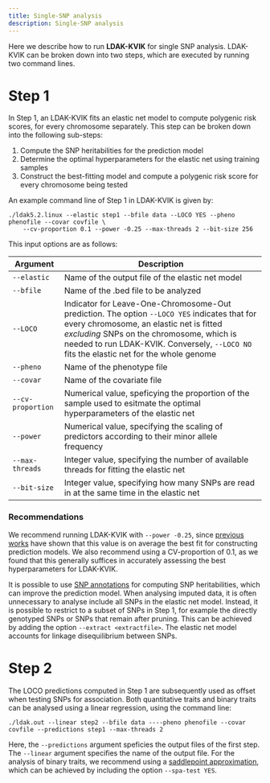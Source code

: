 ```yaml
---
title: Single-SNP analysis
description: Single-SNP analysis
---
```


Here we describe how to run **LDAK-KVIK** for single SNP analysis. LDAK-KVIK can be broken down into two steps, which are executed by running two command lines.

# Step 1

In Step 1, an LDAK-KVIK fits an elastic net model to compute polygenic risk scores, for every chromosome separately. This step can be broken down into the following sub-steps:

1. Compute the SNP heritabilities for the prediction model
2. Determine the optimal hyperparameters for the elastic net using training samples
3. Construct the best-fitting model and compute a polygenic risk score for every chromosome being tested

An example command line of Step 1 in LDAK-KVIK is given by:

```
./ldak5.2.linux --elastic step1 --bfile data --LOCO YES --pheno phenofile --covar covfile \
    --cv-proportion 0.1 --power -0.25 --max-threads 2 --bit-size 256
```

This input options are as follows:

| Argument |  Description | 
|------------|--------|
|`--elastic`    | Name of the output file of the elastic net model   |
|`--bfile`   | Name of the .bed file to be analyzed      |
|`--LOCO`   | Indicator for Leave-One-Chromosome-Out prediction. The option `--LOCO YES` indicates that for every chromosome, an elastic net is fitted *excluding* SNPs on the chromosome, which is needed to run LDAK-KVIK. Conversely, `--LOCO NO` fits the elastic net for the whole genome  |
|`--pheno`   | Name of the phenotype file      |
|`--covar`   | Name of the covariate file     |
|`--cv-proportion`   | Numerical value, speficying the proportion of the sample used to esitmate the optimal hyperparameters of the elastic net      |
|`--power`   | Numerical value, specifying the scaling of predictors according to their minor allele frequency    |
|`--max-threads`   | Integer value, specifying the number of available threads for fitting the elastic net      |
|`--bit-size`   | Integer value, specifying how many SNPs are read in at the same time in the elastic net      |

### Recommendations

We recommend running LDAK-KVIK with `--power -0.25`, since [previous works](https://www.nature.com/articles/ng.3865) have shown that this value is on average the best fit for constructing prediction models. We also recommend using a CV-proportion of 0.1, as we found that this generally suffices in accurately assessing the best hyperparameters for LDAK-KVIK.

It is possible to use [SNP annotations](http://dougspeed.com/pre-computed-tagging-files/) for computing SNP heritabilities, which can improve the prediction model. When analysing imputed data, it is often unnecessary to analyse include all SNPs in the elastic net model. Instead, it is possible to restrict to a subset of SNPs in Step 1, for example the directly genotyped SNPs or SNPs that remain after pruning. This can be achieved by adding the option `--extract <extractfile>`. The elastic net model accounts for linkage disequilibrium between SNPs. 

# Step 2

The LOCO predictions computed in Step 1 are subsequently used as offset when testing SNPs for association. Both quantitative traits and binary traits can be analysed using a linear regression, using the command line:

```
./ldak.out --linear step2 --bfile data ----pheno phenofile --covar covfile --predictions step1 --max-threads 2
```

Here, the `--predictions` argument speficies the output files of the first step. The `--linear` argument specifies the name of the output file. For the analysis of binary traits, we recommend using a [saddlepoint approximation](/docs/assoc/spa), which can be achieved by including the option `--spa-test YES`. 

